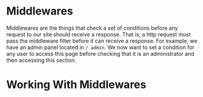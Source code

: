 # Middlewares
Middlewares are the things that check a set of conditions before any request to our site should receive a response. That is, a http request must pass the middleware filter before it can receive a response.
For example, we have an admin panel located in `/ admin`. We now want to set a condition for any user to access this page before checking that it is an administrator and then accessing this section.

# Working With Middlewares



